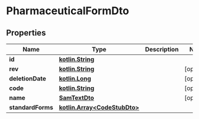 # PharmaceuticalFormDto

## Properties
Name | Type | Description | Notes
------------ | ------------- | ------------- | -------------
**id** | [**kotlin.String**](.md) |  | 
**rev** | [**kotlin.String**](.md) |  |  [optional]
**deletionDate** | [**kotlin.Long**](.md) |  |  [optional]
**code** | [**kotlin.String**](.md) |  |  [optional]
**name** | [**SamTextDto**](SamTextDto.md) |  |  [optional]
**standardForms** | [**kotlin.Array&lt;CodeStubDto&gt;**](CodeStubDto.md) |  | 
